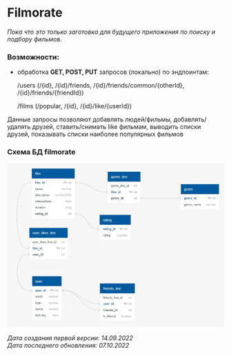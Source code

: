 # Filmorate
*Пока что это только заготовка для будущего приложения по поиску и подбору фильмов.*

### Возможности: 
- обработка **GET, POST, PUT** запросов (локально) по эндпоинтам:

   /users (/{id}, /{id}/friends, /{id}/friends/common/{otherId}, /{id}/friends/{friendId})
   
   /films (/popular, /{id}, /{id}/like/{userId})

 Данные запросы позволяют добавлять людей/фильмы, добавлять/удалять друзей, 
 ставить/снимать like фильмам, выводить списки друзей, 
 показывать списки наиболее популярных фильмов

### Схема БД filmorate ###
![Схема БД filmorate](src/main/resources/Схема%20БД%20filmorate.jpg)

*Дата создания первой версии: 14.09.2022* <br>
*Дата последнего обновления: 07.10.2022*

